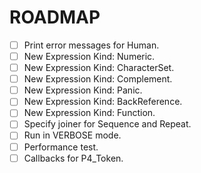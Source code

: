 # ROADMAP

- [ ] Print error messages for Human.
- [ ] New Expression Kind: Numeric.
- [ ] New Expression Kind: CharacterSet.
- [ ] New Expression Kind: Complement.
- [ ] New Expression Kind: Panic.
- [ ] New Expression Kind: BackReference.
- [ ] New Expression Kind: Function.
- [ ] Specify joiner for Sequence and Repeat.
- [ ] Run in VERBOSE mode.
- [ ] Performance test.
- [ ] Callbacks for P4_Token.
